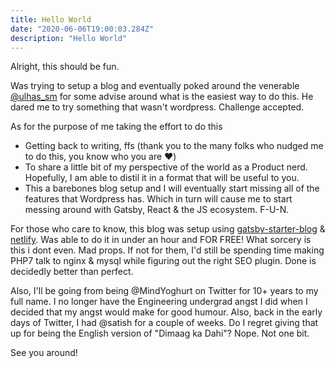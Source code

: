 ```yaml
---
title: Hello World
date: "2020-06-06T19:00:03.284Z"
description: "Hello World"
---
```


Alright, this should be fun.

Was trying to setup a blog and eventually poked around the venerable <a href="https://twitter.com/ulhas_sm">@ulhas_sm</a> for some advise around what is the easiest way to do this. He dared me to try something that wasn't wordpress. Challenge accepted.

As for the purpose of me taking the effort to do this
- Getting back to writing, ffs (thank you to the many folks who nudged me to do this, you know who you are ❤️)
- To share a little bit of my perspective of the world as a Product nerd. Hopefully, I am able to distil it in a format that will be useful to you.
- This a barebones blog setup and I will eventually start missing all of the features that Wordpress has. Which in turn will cause me to start messing around with Gatsby, React & the JS ecosystem. F-U-N.

For those who care to know, this blog was setup using <a href="https://www.gatsbyjs.org/starters/gatsbyjs" target="_blank" rel="nofollow">gatsby-starter-blog</a> & <a href="https://www.gatsbyjs.org/starters/gatsbyjs/" target="_blank" rel="nofollow">netlify</a>. Was able to do it in under an hour and FOR FREE! What sorcery is this i dont even. Mad props. If not for them, I'd still be spending time making PHP7 talk to nginx & mysql while figuring out the right SEO plugin. Done is decidedly better than perfect.

Also, I'll be going from being @MindYoghurt on Twitter for 10+ years to my full name. I no longer have the Engineering undergrad angst I did when I decided that my angst would make for good humour. Also, back in the early days of Twitter, I had @satish for a couple of weeks. Do I regret giving that up for being the English version of "Dimaag ka Dahi"? Nope. Not one bit.

See you around!